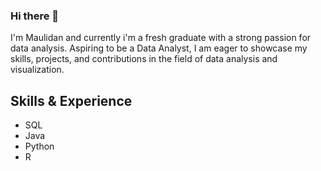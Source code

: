 ### Hi there 👋
I'm Maulidan and currently i'm a fresh graduate with a strong passion for data analysis. Aspiring to be a Data Analyst, I am eager to showcase my skills, projects, and contributions in the field of data analysis and visualization.

## Skills & Experience
* SQL
* Java
* Python
* R

<!--
**MaulidanAziz/MaulidanAziz** is a ✨ _special_ ✨ repository because its `README.md` (this file) appears on your GitHub profile.

Here are some ideas to get you started:

- 🔭 I’m currently working on ...
- 🌱 I’m currently learning ...
- 👯 I’m looking to collaborate on ...
- 🤔 I’m looking for help with ...
- 💬 Ask me about ...
- 📫 How to reach me: ...
- 😄 Pronouns: ...
- ⚡ Fun fact: ...
-->
